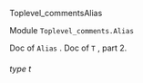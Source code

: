 Toplevel_commentsAlias

Module  `` Toplevel_comments.Alias `` 

Doc of  `` Alias `` .
Doc of  `` T `` , part 2.
###### type t

